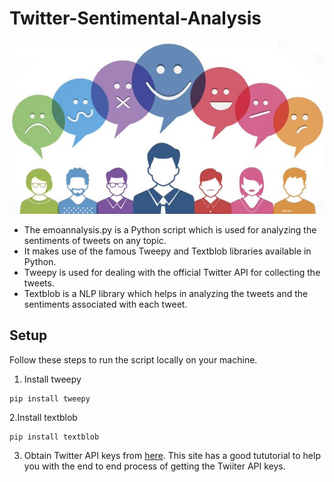 # Twitter-Sentimental-Analysis
![](performing-twitter-sentiment-analysis1.jpg)

* The emoannalysis.py is a Python script which is used for analyzing the sentiments of tweets on any topic.
* It makes use of the famous Tweepy and Textblob libraries available in Python.
* Tweepy is used for dealing with the official Twitter API for collecting the tweets.
* Textblob is a NLP library which helps in analyzing the tweets and the sentiments associated with each tweet.

## Setup
Follow these steps to run the script locally on your machine.

1. Install tweepy 
```
pip install tweepy
```

2.Install  textblob
```
pip install textblob
```

3. Obtain Twitter API keys from [here](https://developer.twitter.com/en/docs/basics/getting-started). This site has a good tututorial to help you with the end to end process of getting the Twiiter API keys. 



